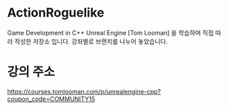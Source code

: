 # ActionRoguelike

Game Development in C++ Unreal Engine [Tom Looman] 을 학습하며 직접 따라 작성한 저장소 입니다.
강좌별로 브랜치를 나누어 놓았습니다.

# 강의 주소
https://courses.tomlooman.com/p/unrealengine-cpp?coupon_code=COMMUNITY15
